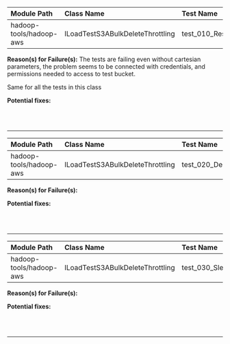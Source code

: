 | Module Path | Class Name | Test Name | Failures | Errors |
| :----------- | :--------- | :-------- | :------- | :----- |
| hadoop-tools/hadoop-aws | ILoadTestS3ABulkDeleteThrottling | test_010_Reset | 0 | 8 |

**Reason(s) for Failure(s):**
The tests are failing even without cartesian parameters, the problem seems to be connected with credentials, and permissions needed to access to test bucket.

Same for all the tests in this class

**Potential fixes:**









<br><br>
________
| Module Path | Class Name | Test Name | Failures | Errors |
| :----------- | :--------- | :-------- | :------- | :----- |
| hadoop-tools/hadoop-aws | ILoadTestS3ABulkDeleteThrottling | test_020_DeleteThrottling | 0 | 8 |

**Reason(s) for Failure(s):**


**Potential fixes:**









<br><br>
________
| Module Path | Class Name | Test Name | Failures | Errors |
| :----------- | :--------- | :-------- | :------- | :----- |
| hadoop-tools/hadoop-aws | ILoadTestS3ABulkDeleteThrottling | test_030_Sleep | 0 | 8 |

**Reason(s) for Failure(s):**


**Potential fixes:**









<br><br>
________
